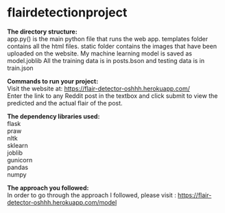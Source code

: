 # flairdetectionproject




**The directory structure:**    
app.py() is the main python file that runs the web app. 
templates folder contains all the html files.
static folder contains the images that have been uploaded on the website.
My machine learning model is saved as model.joblib
All the training data is in posts.bson and testing data is in train.json

**Commands to run your project:**   
Visit the website at: https://flair-detector-oshhh.herokuapp.com/    
Enter the link to any Reddit post in the textbox and click submit to view the predicted and the actual flair of the post.


**The dependency libraries used:**     
flask   
praw   
nltk   
sklearn   
joblib   
gunicorn   
pandas   
numpy   

**The approach you followed:**   
In order to go through the approach I followed, please visit : https://flair-detector-oshhh.herokuapp.com/model   
